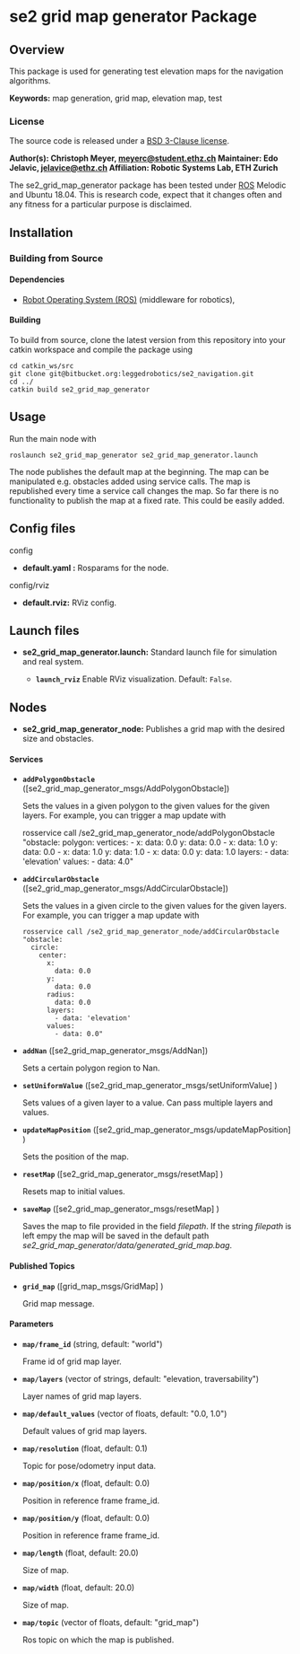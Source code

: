 # se2 grid map generator Package

## Overview

This package is used for generating test elevation maps for the navigation algorithms.

**Keywords:** map generation, grid map, elevation map, test

### License

The source code is released under a [BSD 3-Clause license](ros_package_template/LICENSE).

**Author(s): Christoph Meyer, [meyerc@student.ethz.ch](meyerc@student.ethz.ch)
**Maintainer:** Edo Jelavic, [jelavice@ethz.ch](jelavice@ethz.ch)
Affiliation: Robotic Systems Lab, ETH Zurich**

The se2_grid_map_generator package has been tested under [ROS] Melodic and Ubuntu 18.04. This is research code, expect
that it changes often and any fitness for a particular purpose is disclaimed.

## Installation

### Building from Source

#### Dependencies

- [Robot Operating System (ROS)](http://wiki.ros.org) (middleware for robotics),

#### Building

To build from source, clone the latest version from this repository into your catkin workspace and compile the package
using

	cd catkin_ws/src
	git clone git@bitbucket.org:leggedrobotics/se2_navigation.git	
	cd ../
	catkin build se2_grid_map_generator

## Usage

Run the main node with

	roslaunch se2_grid_map_generator se2_grid_map_generator.launch

The node publishes the default map at the beginning. The map can be manipulated e.g. obstacles added using service
calls. The map is republished every time a service call changes the map. So far there is no functionality to publish the
map at a fixed rate. This could be easily added.

## Config files

config

* **default.yaml :** Rosparams for the node.

config/rviz

* **default.rviz:** RViz config.

## Launch files

* **se2_grid_map_generator.launch:** Standard launch file for simulation and real system.

    - **`launch_rviz`** Enable RViz visualization. Default: `False`.

## Nodes

* **se2_grid_map_generator_node:**  Publishes a grid map with the desired size and obstacles.

#### Services

* **`addPolygonObstacle`** ([se2_grid_map_generator_msgs/AddPolygonObstacle])

  Sets the values in a given polygon to the given values for the given layers. For example, you can trigger a map update
  with

  	 rosservice call /se2_grid_map_generator_node/addPolygonObstacle "obstacle:
      polygon:
        vertices:
        - x:
          data: 0.0
          y:
          data: 0.0
        - x:
          data: 1.0
          y:
          data: 0.0
        - x:
          data: 1.0
          y:
          data: 1.0
        - x:
          data: 0.0
          y:
          data: 1.0
        layers:
        - data: 'elevation'
          values:
        - data: 4.0"


* **`addCircularObstacle`** ([se2_grid_map_generator_msgs/AddCircularObstacle])

  Sets the values in a given circle to the given values for the given layers. For example, you can trigger a map update
  with
  
      rosservice call /se2_grid_map_generator_node/addCircularObstacle "obstacle:
        circle:
          center:
            x:
              data: 0.0
            y:
              data: 0.0
            radius:
              data: 0.0
            layers:
              - data: 'elevation'
            values:
              - data: 0.0"

* **`addNan`** ([se2_grid_map_generator_msgs/AddNan])

  Sets a certain polygon region to Nan.

* **`setUniformValue`** ([se2_grid_map_generator_msgs/setUniformValue] )

  Sets values of a given layer to a value. Can pass multiple layers and values.

* **`updateMapPosition`** ([se2_grid_map_generator_msgs/updateMapPosition] )

  Sets the position of the map.

* **`resetMap`** ([se2_grid_map_generator_msgs/resetMap] )

  Resets map to initial values.

* **`saveMap`** ([se2_grid_map_generator_msgs/resetMap] )

  Saves the map to file provided in the field *filepath*. If the string *filepath* is left empy the map will be saved in the default path *se2_grid_map_generator/data/generated_grid_map.bag*.

#### Published Topics

* **`grid_map`** ([grid_map_msgs/GridMap] )

  Grid map message.

#### Parameters

* **`map/frame_id`** (string, default: "world")

  Frame id of grid map layer.

* **`map/layers`** (vector of strings, default: "elevation, traversability")

  Layer names of grid map layers.

* **`map/default_values`** (vector of floats, default: "0.0, 1.0")

  Default values of grid map layers.

* **`map/resolution`** (float, default: 0.1)

  Topic for pose/odometry input data.

* **`map/position/x`** (float, default: 0.0)

  Position in reference frame frame_id.

* **`map/position/y`** (float, default: 0.0)

  Position in reference frame frame_id.

* **`map/length`** (float, default: 20.0)

  Size of map.

* **`map/width`** (float, default: 20.0)

  Size of map.

* **`map/topic`** (vector of floats, default: "grid_map")

  Ros topic on which the map is published.

[ROS]: http://www.ros.org

